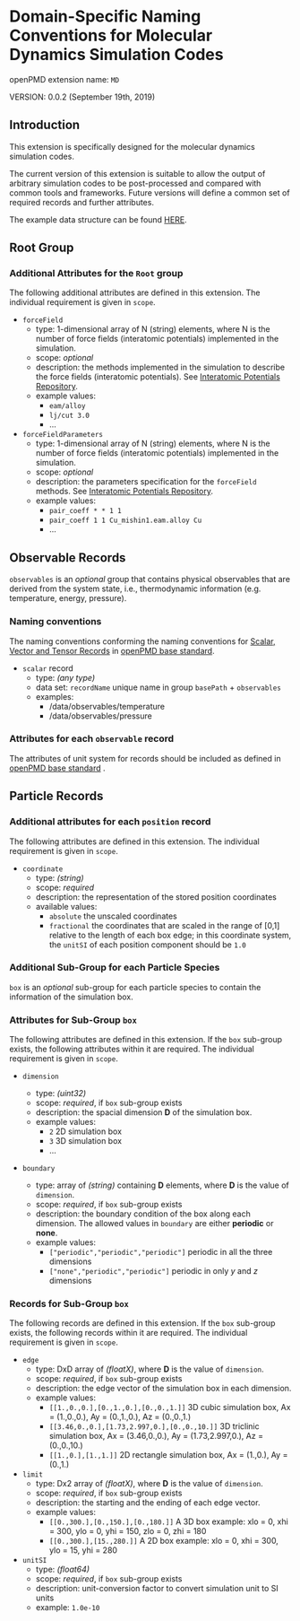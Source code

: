 Domain-Specific Naming Conventions for Molecular Dynamics Simulation Codes
=======================================================================

openPMD extension name: `MD`

VERSION: 0.0.2 (September 19th, 2019)

Introduction
------------

This extension is specifically designed for the molecular dynamics simulation codes.

The current version of this extension is suitable to allow the output of
arbitrary simulation codes to be post-processed and compared with common
tools and frameworks. Future versions will define a common set of required
records and further attributes.

The example data structure can be found [HERE](https://github.com/ejcjason/MDDomainExtension).

Root Group
---------------------------

### Additional Attributes for the `Root` group

The following additional attributes are defined in this extension.
The individual requirement is given in `scope`.

  - `forceField`
    - type: 1-dimensional array of N (string) elements, where N is the number of force fields (interatomic potentials) implemented in the simulation.
    - scope: *optional*
    - description: the methods implemented in the simulation to describe the force fields (interatomic potentials). See [Interatomic Potentials Repository](https://www.ctcms.nist.gov/potentials/).
    - example values:
      - `eam/alloy`
      - `lj/cut 3.0`
      - ...
  - `forceFieldParameters`
    - type: 1-dimensional array of N (string) elements, where N is the number of force fields (interatomic potentials) implemented in the simulation.
    - scope: *optional*
    - description: the parameters specification for the `forceField` methods. See [Interatomic Potentials Repository](https://www.ctcms.nist.gov/potentials/).
    - example values:
      - `pair_coeff * * 1 1`
      - `pair_coeff 1 1 Cu_mishin1.eam.alloy Cu`
      - ...

Observable Records
---------------------------

`observables` is an *optional* group that contains physical observables that are derived from the system state, i.e., thermodynamic information (e.g. temperature, energy, pressure).

### Naming conventions

The naming conventions conforming the naming conventions for [Scalar, Vector and Tensor Records](https://github.com/openPMD/openPMD-standard/blob/latest/STANDARD.md#naming-conventions) in [openPMD base standard](https://github.com/openPMD/openPMD-standard/blob/latest/STANDARD.md).

- `scalar` record
  - type: *(any type)*
  - data set: `recordName` unique name in group `basePath` + `observables`
  - examples:
    - /data/observables/temperature
    - /data/observables/pressure

### Attributes for each `observable` record

The attributes of unit system for records should be included as defined in [openPMD base standard](https://github.com/openPMD/openPMD-standard/blob/latest/STANDARD.md#unit-systems-and-dimensionality)  .


Particle Records
---------------------------

### Additional attributes for each `position` record

The following attributes are defined in this extension. The individual requirement is given in `scope`. 

- `coordinate`
    - type: *(string)*
    - scope: *required*
    - description: the representation of the stored position coordinates
    - available values:
      - `absolute` the unscaled coordinates
      - `fractional` the coordinates that are scaled in the range of [0,1] relative to the length of each box edge; in this coordinate system, the `unitSI` of each position component should be `1.0`

### Additional Sub-Group for each Particle Species

`box` is an *optional* sub-group for each particle species to contain the information of the simulation box. 

### Attributes for Sub-Group `box`

The following attributes are defined in this extension.
If the `box` sub-group exists, the following attributes within it are required.
The individual requirement is given in `scope`. 

  - `dimension`
    - type: *(uint32)*
    - scope: *required*, if `box` sub-group exists
    - description: the spacial dimension **D** of the simulation box.
    - example values:
      - `2` 2D simulation box
      - `3` 3D simulation box
      - ...

  - `boundary`
    - type: array of *(string)* containing **D** elements, where **D** is the value of `dimension`.
    - scope: *required*, if `box` sub-group exists
    - description: the boundary condition of the box along each dimension. The allowed values in `boundary` are either **periodic** or **none**.
    - example values:
      - `["periodic","periodic","periodic"]`  periodic in all the three dimensions
      - `["none","periodic","periodic"]` periodic in only *y* and *z* dimensions

### Records for Sub-Group `box`

The following records are defined in this extension.
If the `box` sub-group exists, the following records within it are required.
The individual requirement is given in `scope`. 
  - `edge`
    - type: DxD array of *(floatX)*, where **D** is the value of `dimension`.
    - scope: *required*, if `box` sub-group exists
    - description: the edge vector of the simulation box in each dimension.
    - example values:
      - `[[1.,0.,0.],[0.,1.,0.],[0.,0.,1.]]` 3D cubic simulation box, Ax = (1.,0.,0.), Ay = (0.,1.,0.), Az = (0.,0.,1.)
      - `[[3.46,0.,0.],[1.73,2.997,0.],[0.,0.,10.]]` 3D triclinic simulation box, Ax = (3.46,0.,0.), Ay = (1.73,2.997,0.), Az = (0.,0.,10.)
      - `[[1.,0.],[1.,1.]]` 2D rectangle simulation box, Ax = (1.,0.), Ay = (0.,1.)
  - `limit`
    - type: Dx2 array of *(floatX)*, where **D** is the value of `dimension`.
    - scope: *required*, if `box` sub-group exists
    - description: the starting and the ending of each edge vector.
    - example values:
      - `[[0.,300.],[0.,150.],[0.,180.]]`  A 3D box example: xlo = 0, xhi = 300, ylo = 0, yhi = 150, zlo = 0, zhi = 180 
      - `[[0.,300.],[15.,280.]]` A 2D box example: xlo = 0, xhi = 300, ylo = 15, yhi = 280
  - `unitSI`
    - type: *(float64)*
    - scope: *required*, if `box` sub-group exists
    - description: unit-conversion factor to convert simulation unit to SI units
    - example: `1.0e-10`
